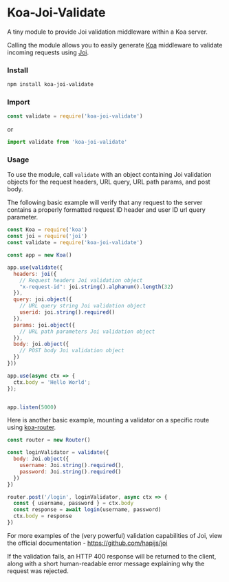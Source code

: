 # Koa-Joi-Validate

A tiny module to provide Joi validation middleware within a Koa server.

Calling the module allows you to easily generate [Koa](https://github.com/koajs/koa) middleware to validate incoming requests using [Joi](https://github.com/hapijs/joi).

### Install

```bash
npm install koa-joi-validate
```

### Import

```javascript
const validate = require('koa-joi-validate')
```

or

```javascript
import validate from 'koa-joi-validate'
```

### Usage

To use the module, call `validate` with an object containing Joi validation objects for the request headers, URL query, URL path params, and post body.

The following basic example will verify that any request to the server contains a properly formatted request ID header and user ID url query parameter.
```javascript
const Koa = require('koa')
const joi = require('joi')
const validate = require('koa-joi-validate')

const app = new Koa()

app.use(validate({
  headers: joi({
    // Request headers Joi validation object
    "x-request-id": joi.string().alphanum().length(32)
  }),
  query: joi.object({
    // URL query string Joi validation object
    userid: joi.string().required()
  }),
  params: joi.object({
    // URL path parameters Joi validation object
  }),
  body: joi.object({
    // POST body Joi validation object
  })
}))

app.use(async ctx => {
  ctx.body = 'Hello World';
});


app.listen(5000)
```

Here is another basic example, mounting a validator on a specific route using [koa-router](https://github.com/alexmingoia/koa-router).
```javascript
const router = new Router()

const loginValidator = validate({
  body: Joi.object({
    username: Joi.string().required(),
    password: Joi.string().required()
  })
})

router.post('/login', loginValidator, async ctx => {
  const { username, password } = ctx.body
  const response = await login(username, password)
  ctx.body = response
})
```

For more examples of the (very powerful) validation capabilities of Joi, view the official documentation - https://github.com/hapijs/joi

If the validation fails, an HTTP 400 response will be returned to the client, along with a short human-readable error message explaining why the request was rejected.
